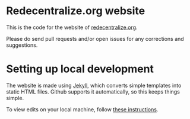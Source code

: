 Redecentralize.org website
==========================

This is the code for the website of [redecentralize.org](https://redecentralize.org).

Please do send pull requests and/or open issues for any corrections and
suggestions.

Setting up local development
============================

The website is made using [Jekyll](https://jekyllrb.com/), which converts simple
templates into static HTML files. Github supports it automatically, so this
keeps things simple.

To view edits on your local machine, follow [these
instructions](https://help.github.com/en/github/working-with-github-pages/testing-your-github-pages-site-locally-with-jekyll).
